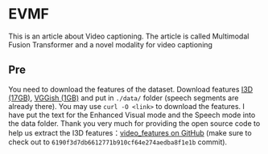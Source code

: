 # EVMF
This is an article about Video captioning. The article is called Multimodal Fusion Transformer and a novel modality for video captioning
## Pre
You need to download the features of the dataset.
Download features [I3D (17GB)](https://a3s.fi/swift/v1/AUTH_a235c0f452d648828f745589cde1219a/mdvc/sub_activitynet_v1-3.i3d_25fps_stack24step24_2stream.hdf5), [VGGish (1GB)](https://a3s.fi/swift/v1/AUTH_a235c0f452d648828f745589cde1219a/mdvc/sub_activitynet_v1-3.vggish.hdf5) and put in `./data/` folder (speech segments are already there). You may use `curl -O <link>` to download the features.
I have put the text for the Enhanced Visual mode and the Speech mode into the data folder.
Thank you very much for providing the open source code to help us extract the I3D features：[video_features on GitHub](https://github.com/v-iashin/video_features/tree/6190f3d7db6612771b910cf64e274aedba8f1e1b) (make sure to check out to `6190f3d7db6612771b910cf64e274aedba8f1e1b` commit).
